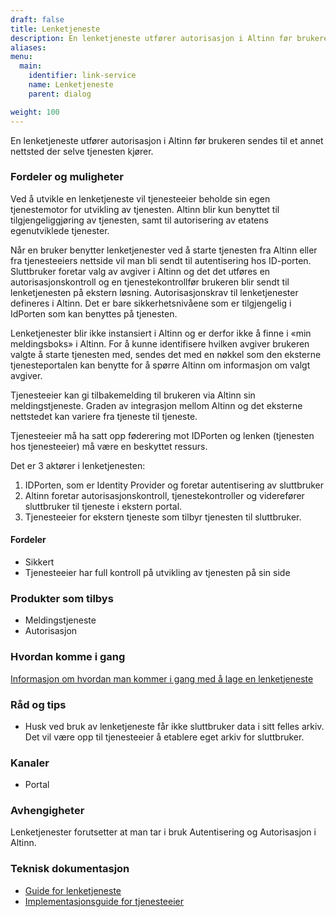 ```yaml
---
draft: false
title: Lenketjeneste
description: En lenketjeneste utfører autorisasjon i Altinn før brukeren sendes til et annet nettsted der selve tjenesten kjører.
aliases:
menu:
  main:
    identifier: link-service
    name: Lenketjeneste
    parent: dialog

weight: 100
---
```


En lenketjeneste utfører autorisasjon i Altinn før brukeren sendes til et annet nettsted der selve tjenesten kjører.


### Fordeler og muligheter
Ved å utvikle en lenketjeneste vil tjenesteeier beholde sin egen tjenestemotor for utvikling av tjenesten.
Altinn blir kun benyttet til tilgjengeliggjøring av tjenesten, samt til autorisering av etatens egenutviklede tjenester.

Når en bruker benytter lenketjenester ved å starte tjenesten fra Altinn eller fra tjenesteeiers nettside vil man bli sendt til autentisering hos ID-porten.
Sluttbruker foretar valg av avgiver i Altinn og det det utføres en autorisasjonskontroll og en tjenestekontrollfør brukeren
blir sendt til lenketjenesten på ekstern løsning. Autorisasjonskrav til lenketjenester defineres i Altinn.
Det er bare sikkerhetsnivåene som er tilgjengelig i IdPorten som kan benyttes på tjenesten.

Lenketjenester blir ikke instansiert i Altinn og er derfor ikke å finne i «min meldingsboks» i Altinn.
For å kunne identifisere hvilken avgiver brukeren valgte å starte tjenesten med, sendes det med en nøkkel som
den eksterne tjenesteportalen kan benytte for å spørre Altinn om informasjon om valgt avgiver.

Tjenesteeier kan gi tilbakemelding til brukeren via Altinn sin meldingstjeneste.
Graden av integrasjon mellom Altinn og det eksterne nettstedet kan variere fra tjeneste til tjeneste.

Tjenesteeier må ha satt opp føderering mot IDPorten og lenken (tjenesten hos tjenesteeier) må være en beskyttet ressurs.

Det er 3 aktører i lenketjenesten:

 1. IDPorten, som er Identity Provider og foretar autentisering av sluttbruker
 2. Altinn foretar autorisasjonskontroll, tjenestekontroller og viderefører sluttbruker til tjeneste i ekstern portal.
 3. Tjenesteeier for ekstern tjeneste som tilbyr tjenesten til sluttbruker.   

#### Fordeler
 - Sikkert
 - Tjenesteeier har full kontroll på utvikling av tjenesten på sin side


### Produkter som tilbys
 - Meldingstjeneste
 - Autorisasjon

### Hvordan komme i gang
[Informasjon om hvordan man kommer i gang med å lage en lenketjeneste](https://altinnett.brreg.no/no/Tjenesteutvikling/Hvordan-utvikle-tjenester/Lenketjeneste/)

### Råd og tips
 - Husk ved bruk av lenketjeneste får ikke sluttbruker data i sitt felles arkiv. Det vil være opp til tjenesteeier å etablere eget arkiv for sluttbruker.

### Kanaler
 - Portal

### Avhengigheter
Lenketjenester forutsetter at man tar i bruk Autentisering og Autorisasjon i Altinn.

### Teknisk dokumentasjon
 - [Guide for lenketjeneste](/docs/guides/tjenesteeier/lenketjenester/)
 - [Implementasjonsguide for tjenesteeier](/docs/guides/tjenesteeier/implementasjonsguide/)